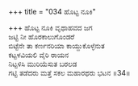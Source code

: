 +++
title = "034 ಹೊಟ್ಟ ನೂಕಿ"

+++
ಹೊಟ್ಟ ನೂಕಿ ವೃಥಾಹವದ ಜಗ  
ಜಟ್ಟಿ ನೀ ಹೊರಕಾಲುಗೊಂಡರೆ  
ಬಿಟ್ಟೆನೇ ತಾ ಕರ್ಣನರಿಯಾ ಕಾಯ್ದುಕೊಳ್ಳೆನುತ  
ಕಟ್ಟಳವಿಯಲಿ ವೈರಿ ರಾಯನ  
ನಿಟ್ಟಳಿಸಿ ಮುರಿಯೆಸುತ ಬರಲಡ  
ಗಟ್ಟಿ ತಡೆದರು ಮತ್ತೆ ಸಕಲ ಮಹಾರಥರು ಭಟನ       ॥34॥